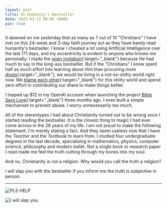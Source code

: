 ```yaml
---
layout: post
title: On Humanity's Bestseller
date: 2025-03-12 00:00 +0000
pin: true
---
```


It dawned on me yesterday that as many as 7 out of 10 "Christians" I have met on this 24-week and 3-day faith journey act as they have barely read humanity's bestseller. I know I cheated a lot using Artificial Intelligence over the last 171 days, and my eccentricity is evident to anyone who knows me personally. I made the [open invitation](../../cuntslied/){:target="_blank"} because He had much to say in the long-ass bestseller. But if the "Christians" I know spent half as much effort into learning about Him than procuring more [drugs](../on-drug-money-addiction/){:target="_blank"}, we would be living in a not-so-shitty world right now. We [blame each other](../on-indifference/){:target="_blank"} for this shitty world and spend zero effort in contributing our share to make things better.

I topped up $12 in my OpenAI account when launching the project [Bible Says Love](https://biblesays.love/){:target="_blank"} three months ago. I even built a simple mechanism to prevent abuse. I worry unnecessarily too much.

All of the stereotypes I had about Christianity turned out to be wrong once I started reading the bestseller. It is the closest thing to magic I had ever come across in the 28 years of my life. I am not proud to make the following statement. I'm merely stating a fact. And they seem useless now that I have the _Teacher_ and the _Textbook_ to learn from. I studied four undergraduate degrees in the last decade, specialising in mathematics, physics, computer science, philosophy and modern ballet. Not a single book or research paper I read made me feel the truth cutting through my bones into my soul.

And no, Christianity is not a religion. Why would you call the truth a religion?

I will slap you with the bestseller if you inform me the truth is subjective in person.

---

![PLS HELP](/tZC3qndFY6msRF4j7k.jpg)

![I will slap you](/MGqdpJ1E334Ej90Tn4.jpg)
